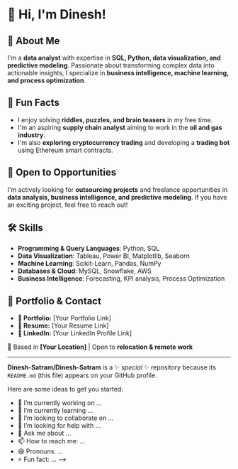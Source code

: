 # 👋 Hi, I'm Dinesh!  

## 🚀 About Me  
I'm a **data analyst** with expertise in **SQL, Python, data visualization, and predictive modeling**. Passionate about transforming complex data into actionable insights, I specialize in **business intelligence, machine learning, and process optimization**.  

## 🎯 Fun Facts  
- I enjoy solving **riddles, puzzles, and brain teasers** in my free time.  
- I'm an aspiring **supply chain analyst** aiming to work in the **oil and gas industry**.  
- I'm also **exploring cryptocurrency trading** and developing a **trading bot** using Ethereum smart contracts.  

## 💼 Open to Opportunities  
I'm actively looking for **outsourcing projects** and freelance opportunities in **data analysis, business intelligence, and predictive modeling**. If you have an exciting project, feel free to reach out!  

## 🛠️ Skills  
- **Programming & Query Languages**: Python, SQL  
- **Data Visualization**: Tableau, Power BI, Matplotlib, Seaborn  
- **Machine Learning**: Scikit-Learn, Pandas, NumPy  
- **Databases & Cloud**: MySQL, Snowflake, AWS  
- **Business Intelligence**: Forecasting, KPI analysis, Process Optimization  

## 📄 Portfolio & Contact  
- **📂 Portfolio:** [Your Portfolio Link]  
- **📑 Resume:** [Your Resume Link]  
- **🔗 LinkedIn:** [Your LinkedIn Profile Link]  

📍 Based in **[Your Location]** | Open to **relocation & remote work**  

---


**Dinesh-Satram/Dinesh-Satram** is a ✨ _special_ ✨ repository because its `README.md` (this file) appears on your GitHub profile.

Here are some ideas to get you started:

- 🔭 I’m currently working on ...
- 🌱 I’m currently learning ...
- 👯 I’m looking to collaborate on ...
- 🤔 I’m looking for help with ...
- 💬 Ask me about ...
- 📫 How to reach me: ...
- 😄 Pronouns: ...
- ⚡ Fun fact: ...
-->
